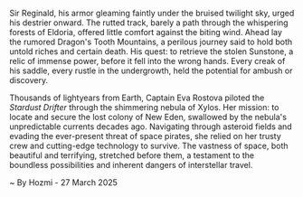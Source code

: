 
Sir Reginald, his armor gleaming faintly under the bruised twilight sky, urged his destrier onward.  The rutted track, barely a path through the whispering forests of Eldoria, offered little comfort against the biting wind.  Ahead lay the rumored Dragon's Tooth Mountains, a perilous journey said to hold both untold riches and certain death.  His quest: to retrieve the stolen Sunstone, a relic of immense power, before it fell into the wrong hands.  Every creak of his saddle, every rustle in the undergrowth, held the potential for ambush or discovery.


Thousands of lightyears from Earth,  Captain Eva Rostova piloted the *Stardust Drifter* through the shimmering nebula of Xylos.  Her mission: to locate and secure the lost colony of New Eden, swallowed by the nebula's unpredictable currents decades ago.  Navigating through asteroid fields and evading the ever-present threat of space pirates, she relied on her trusty crew and cutting-edge technology to survive. The vastness of space, both beautiful and terrifying, stretched before them, a testament to the boundless possibilities and inherent dangers of interstellar travel.

~ By Hozmi - 27 March 2025
